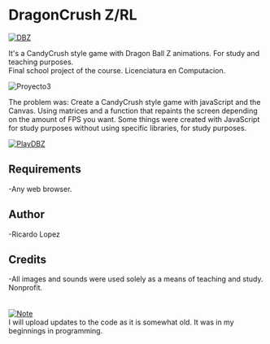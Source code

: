 # DragonCrush Z/RL

[![DBZ](https://img.shields.io/badge/Dragon_Crush_Z-FF0000?style=for-the-badge&logoColor=white&labelColor=101010)]()

It's a CandyCrush style game with Dragon Ball Z animations. For study and teaching purposes. </br>
Final school project of the course. Licenciatura en Computacion.

![Proyecto3](https://user-images.githubusercontent.com/81579356/118344582-2b7fa800-b4ec-11eb-8a94-3a4d2b4095a2.png)

The problem was: Create a CandyCrush style game with javaScript and the Canvas. Using matrices and a function that repaints the screen depending on the amount of FPS you want.
Some things were created with JavaScript for study purposes without using specific libraries, for study purposes.

[![PlayDBZ](https://img.shields.io/badge/Play-FF0000?style=for-the-badge&logoColor=white&labelColor=101010)](https://dragoncrushz.web.app/)

## Requirements
-Any web browser.

## Author
-Ricardo Lopez 

## Credits
-All images and sounds were used solely as a means of teaching and study. Nonprofit.
</br>
</br>
</br>
[![Note](https://img.shields.io/badge/Note-FF0000?style=for-the-badge&logoColor=white&labelColor=101010)]()
</br>
I will upload updates to the code as it is somewhat old. It was in my beginnings in programming.
